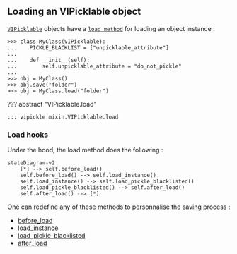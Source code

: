 ## Loading an VIPicklable object

[`VIPicklable`](/vipickle/reference/vipickle/mixin/#vipickle.mixin.VIPicklable) objects have a
[`load method`](/vipickle/reference/vipickle/mixin/#vipickle.mixin.VIPicklable.load) for loading an object instance :

```pycon
>>> class MyClass(VIPicklable):
...    PICKLE_BLACKLIST = ["unpicklable_attribute"]
...
...    def __init__(self):
...        self.unpicklable_attribute = "do_not_pickle"
...
>>> obj = MyClass()
>>> obj.save("folder")
>>> obj = MyClass.load("folder")
```

??? abstract "VIPicklable.load"

    ::: vipickle.mixin.VIPicklable.load

### Load hooks

Under the hood, the load method does the following :

```mermaid
stateDiagram-v2
    [*] --> self.before_load()
    self.before_load() --> self.load_instance()
    self.load_instance() --> self.load_pickle_blacklisted()
    self.load_pickle_blacklisted() --> self.after_load()
    self.after_load() --> [*]
```

One can redefine any of these methods to personnalise the saving process :

-   [before_load](/vipickle/reference/vipickle/mixin#vipickle.mixin.VIPicklable.before_load)
-   [load_instance](/vipickle/reference/vipickle/mixin#vipickle.mixin.VIPicklable.load_instance)
-   [load_pickle_blacklisted](/vipickle/reference/vipickle/mixin#vipickle.mixin.VIPicklable.load_pickle_blacklisted)
-   [after_load](/vipickle/reference/vipickle/mixin#vipickle.mixin.VIPicklable.after_load)
